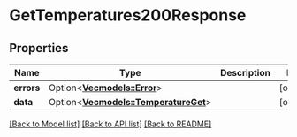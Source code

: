 # GetTemperatures200Response

## Properties

Name | Type | Description | Notes
------------ | ------------- | ------------- | -------------
**errors** | Option<[**Vec<models::Error>**](Error.md)> |  | [optional]
**data** | Option<[**Vec<models::TemperatureGet>**](TemperatureGet.md)> |  | [optional]

[[Back to Model list]](../README.md#documentation-for-models) [[Back to API list]](../README.md#documentation-for-api-endpoints) [[Back to README]](../README.md)


